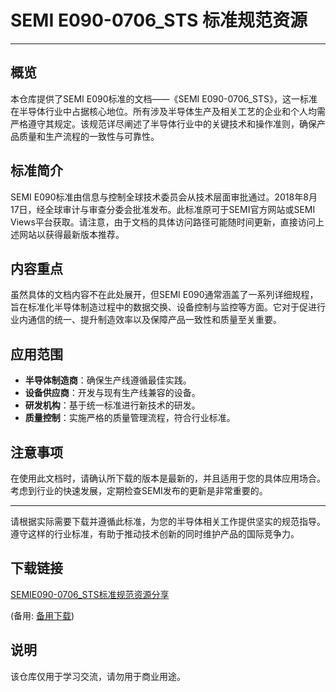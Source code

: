 # SEMI E090-0706_STS 标准规范资源

---

## 概览

本仓库提供了SEMI E090标准的文档——《SEMI E090-0706_STS》，这一标准在半导体行业中占据核心地位。所有涉及半导体生产及相关工艺的企业和个人均需严格遵守其规定。该规范详尽阐述了半导体行业中的关键技术和操作准则，确保产品质量和生产流程的一致性与可靠性。

## 标准简介

SEMI E090标准由信息与控制全球技术委员会从技术层面审批通过。2018年8月17日，经全球审计与审查分委会批准发布。此标准原可于SEMI官方网站或SEMI Views平台获取。请注意，由于文档的具体访问路径可能随时间更新，直接访问上述网站以获得最新版本推荐。

## 内容重点

虽然具体的文档内容不在此处展开，但SEMI E090通常涵盖了一系列详细规程，旨在标准化半导体制造过程中的数据交换、设备控制与监控等方面。它对于促进行业内通信的统一、提升制造效率以及保障产品一致性和质量至关重要。

## 应用范围

- **半导体制造商**：确保生产线遵循最佳实践。
- **设备供应商**：开发与现有生产线兼容的设备。
- **研发机构**：基于统一标准进行新技术的研发。
- **质量控制**：实施严格的质量管理流程，符合行业标准。

## 注意事项

在使用此文档时，请确认所下载的版本是最新的，并且适用于您的具体应用场合。考虑到行业的快速发展，定期检查SEMI发布的更新是非常重要的。

---

请根据实际需要下载并遵循此标准，为您的半导体相关工作提供坚实的规范指导。遵守这样的行业标准，有助于推动技术创新的同时维护产品的国际竞争力。

## 下载链接
[SEMIE090-0706_STS标准规范资源分享](https://pan.quark.cn/s/7cd776ed9117) 

(备用: [备用下载](https://pan.baidu.com/s/1sJYZ_x4d95rYOp5BAJfoEQ?pwd=1234))

## 说明

该仓库仅用于学习交流，请勿用于商业用途。
